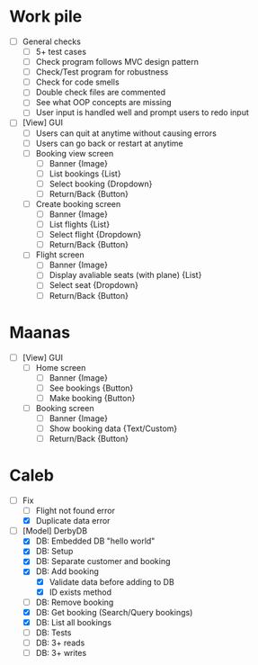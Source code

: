 # Work pile
- [ ] General checks
  - [ ] 5+ test cases
  - [ ] Check program follows MVC design pattern
  - [ ] Check/Test program for robustness
  - [ ] Check for code smells
  - [ ] Double check files are commented
  - [ ] See what OOP concepts are missing
  - [ ] User input is handled well and prompt users to redo input

- [ ] \[View\] GUI
  - [ ] Users can quit at anytime without causing errors
  - [ ] Users can go back or restart at anytime
  - [ ] Booking view screen
    - [ ] Banner {Image}
    - [ ] List bookings {List}
    - [ ] Select booking {Dropdown}
    - [ ] Return/Back {Button}
  - [ ] Create booking screen
    - [ ] Banner {Image}
    - [ ] List flights {List}
    - [ ] Select flight {Dropdown}
    - [ ] Return/Back {Button}
  - [ ] Flight screen
    - [ ] Banner {Image}
    - [ ] Display avaliable seats (with plane) {List}
    - [ ] Select seat {Dropdown}
    - [ ] Return/Back {Button}

# Maanas
- [ ] \[View\] GUI
  - [ ] Home screen
    - [ ] Banner {Image}
    - [ ] See bookings {Button}
    - [ ] Make booking {Button}
  - [ ] Booking screen
    - [ ] Banner {Image}
    - [ ] Show booking data {Text/Custom}
    - [ ] Return/Back {Button}

# Caleb
- [ ] Fix
  - [ ] Flight not found error
  - [x] Duplicate data error
- [ ] \[Model\] DerbyDB
  - [x] DB: Embedded DB "hello world"
  - [x] DB: Setup
  - [x] DB: Separate customer and booking
  - [x] DB: Add booking
    - [x] Validate data before adding to DB
    - [x] ID exists method
  - [ ] DB: Remove booking
  - [x] DB: Get booking (Search/Query bookings)
  - [x] DB: List all bookings
  - [ ] DB: Tests
  - [ ] DB: 3+ reads
  - [ ] DB: 3+ writes
